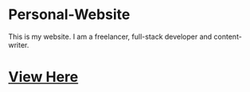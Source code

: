 # Personal-Website
This is my website. I am a freelancer, full-stack developer and content-writer.
<h1><a href="https://oluseyi18.github.io/Personal-Website/">View Here</a></h1>
